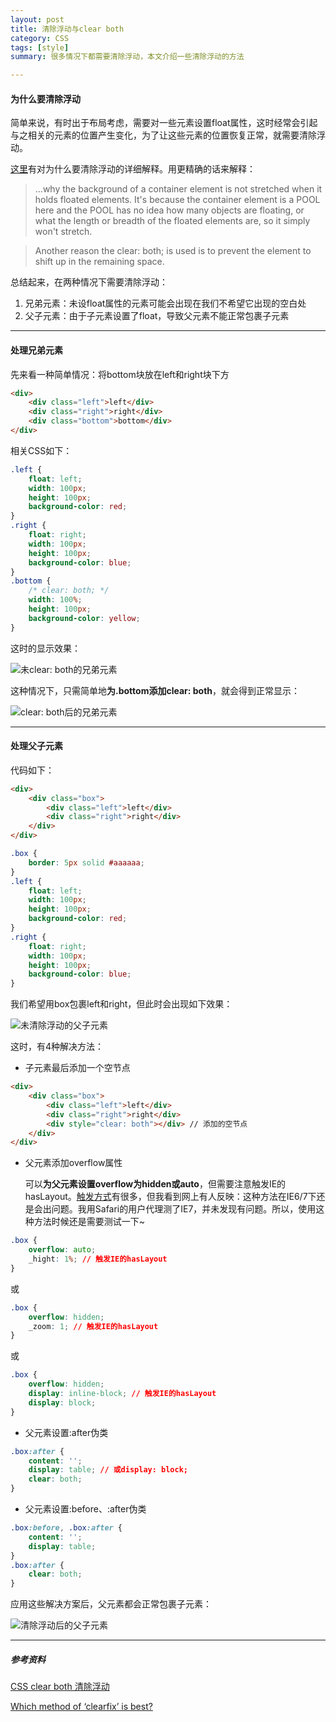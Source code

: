 ```yaml
---
layout: post
title: 清除浮动与clear both
category: CSS
tags: [style]
summary: 很多情况下都需要清除浮动，本文介绍一些清除浮动的方法

---
```


#### 为什么要清除浮动

简单来说，有时出于布局考虑，需要对一些元素设置float属性，这时经常会引起与之相关的元素的位置产生变化，为了让这些元素的位置恢复正常，就需要清除浮动。

[这里](http://stackoverflow.com/questions/12871710/what-does-the-css-rule-clear-both-do)有对为什么要清除浮动的详细解释。用更精确的话来解释：

> ...why the background of a container element is not stretched when it holds floated elements. It's because the container element is a POOL here and the POOL has no idea how many objects are floating, or what the length or breadth of the floated elements are, so it simply won't stretch.

> Another reason the clear: both; is used is to prevent the element to shift up in the remaining space.

总结起来，在两种情况下需要清除浮动：

1. 兄弟元素：未设float属性的元素可能会出现在我们不希望它出现的空白处
2. 父子元素：由于子元素设置了float，导致父元素不能正常包裹子元素

---

#### 处理兄弟元素

先来看一种简单情况：将bottom块放在left和right块下方

~~~ html
<div>
	<div class="left">left</div>
	<div class="right">right</div>
	<div class="bottom">bottom</div>
</div>
~~~

相关CSS如下：

~~~ css
.left {
	float: left;
	width: 100px;
	height: 100px;
	background-color: red;
}
.right {
	float: right;
	width: 100px;
	height: 100px;
	background-color: blue;
}
.bottom {
	/* clear: both; */
	width: 100%;
	height: 100px;
	background-color: yellow;
}
~~~

这时的显示效果：

![未clear: both的兄弟元素](http://7xit9q.com1.z0.glb.clouddn.com/howToClearFloats1.png)

这种情况下，只需简单地**为.bottom添加clear: both**，就会得到正常显示：

![clear: both后的兄弟元素](http://7xit9q.com1.z0.glb.clouddn.com/howToClearFloats2.png)

---

#### 处理父子元素

代码如下：

~~~ html
<div>
	<div class="box">
		<div class="left">left</div>
		<div class="right">right</div>
	</div>
</div>
~~~

~~~ css 
.box {
	border: 5px solid #aaaaaa;
}
.left {
	float: left;
	width: 100px;
	height: 100px;
	background-color: red;
}
.right {
	float: right;
	width: 100px;
	height: 100px;
	background-color: blue;
}
~~~

我们希望用box包裹left和right，但此时会出现如下效果：

![未清除浮动的父子元素](http://7xit9q.com1.z0.glb.clouddn.com/howToClearFloats3.png)

这时，有4种解决方法：

* 子元素最后添加一个空节点

~~~ html
<div>
	<div class="box">
		<div class="left">left</div>
		<div class="right">right</div>
		<div style="clear: both"></div> // 添加的空节点
	</div>
</div>
~~~
	
* 父元素添加overflow属性

	可以**为父元素设置overflow为hidden或auto**，但需要注意触发IE的hasLayout。[触发方式](http://stackoverflow.com/questions/1794350/what-is-haslayout)有很多，但我看到网上有人反映：这种方法在IE6/7下还是会出问题。我用Safari的用户代理测了IE7，并未发现有问题。所以，使用这种方法时候还是需要测试一下~


~~~ css
.box {
	overflow: auto;
	_hight: 1%; // 触发IE的hasLayout		
}
~~~

或

~~~ css
.box {
	overflow: hidden;
	_zoom: 1; // 触发IE的hasLayout
}
~~~

或

~~~ css
.box {
	overflow: hidden;
	display: inline-block; // 触发IE的hasLayout
	display: block; 
}
~~~


* 父元素设置:after伪类

~~~ css
.box:after {
	content: '';
	display: table; // 或display: block;
	clear: both;
}
~~~

* 父元素设置:before、:after伪类

~~~ css
.box:before, .box:after {
	content: '';
	display: table;
}
.box:after {
	clear: both;
}
~~~

应用这些解决方案后，父元素都会正常包裹子元素：

![清除浮动后的父子元素](http://7xit9q.com1.z0.glb.clouddn.com/howToClearFloats4.png)

---

##### 参考资料

[CSS clear both 清除浮动](http://www.divcss5.com/rumen/r424.shtml)

[Which method of ‘clearfix’ is best?](http://stackoverflow.com/questions/211383/which-method-of-clearfix-is-best)